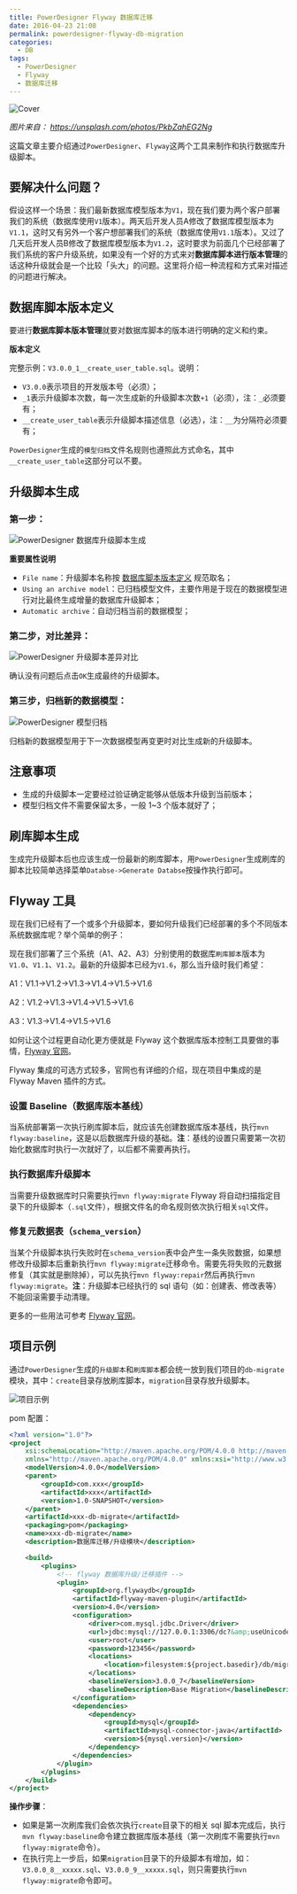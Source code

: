 ```yaml
---
title: PowerDesigner Flyway 数据库迁移
date: 2016-04-23 21:08
permalink: powerdesigner-flyway-db-migration
categories:
  - DB
tags:
  - PowerDesigner
  - Flyway
  - 数据库迁移
---
```


![Cover][]

_图片来自： https://unsplash.com/photos/PkbZahEG2Ng_

这篇文章主要介绍通过`PowerDesigner`、`Flyway`这两个工具来制作和执行数据库升级脚本。

<!-- more -->

## 要解决什么问题？
假设这样一个场景：我们最新数据库模型版本为`V1`，现在我们要为两个客户部署我们的系统（数据库使用`V1`版本）。两天后开发人员A修改了数据库模型版本为`V1.1`，这时又有另外一个客户想部署我们的系统（数据库使用`V1.1`版本）。又过了几天后开发人员B修改了数据库模型版本为`V1.2`，这时要求为前面几个已经部署了我们系统的客户升级系统，如果没有一个好的方式来对**数据库脚本进行版本管理**的话这种升级就会是一个比较「头大」的问题。这里将介绍一种流程和方式来对描述的问题进行解决。

## 数据库脚本版本定义
要进行**数据库脚本版本管理**就要对数据库脚本的版本进行明确的定义和约束。

**版本定义**

完整示例：`V3.0.0_1__create_user_table.sql`。说明：

* `V3.0.0`表示项目的开发版本号（必须）；
* `_1`表示升级脚本次数，每一次生成新的升级脚本次数`+1`（必须），注：`_`必须要有；
* `__create_user_table`表示升级脚本描述信息（必选），注：`__`为分隔符必须要有；

`PowerDesigner`生成的`模型归档`文件名规则也遵照此方式命名，其中`__create_user_table`这部分可以不要。

## 升级脚本生成
### 第一步：
![PowerDesigner 数据库升级脚本生成][]

**重要属性说明**

* `File name`：升级脚本名称按 [数据库脚本版本定义](#数据库脚本版本定义) 规范取名；
* `Using an archive model`：已归档模型文件，主要作用是于现在的数据模型进行对比最终生成增量的数据库升级脚本；
* `Automatic archive`：自动归档当前的数据模型；

### 第二步，对比差异：
![PowerDesigner 升级脚本差异对比][]

确认没有问题后点击`OK`生成最终的升级脚本。

### 第三步，归档新的数据模型：
![PowerDesigner 模型归档][]

归档新的数据模型用于下一次数据模型再变更时对比生成新的升级脚本。

## 注意事项
* 生成的升级脚本一定要经过验证确定能够从低版本升级到当前版本；
* 模型归档文件不需要保留太多，一般 1~3 个版本就好了；

## 刷库脚本生成
生成完升级脚本后也应该生成一份最新的刷库脚本，用`PowerDesigner`生成刷库的脚本比较简单选择菜单`Databse->Generate Databse`按操作执行即可。

## Flyway 工具
现在我们已经有了一个或多个升级脚本，要如何升级我们已经部署的多个不同版本系统数据库呢？举个简单的例子：

现在我们部署了三个系统（A1、A2、A3）分别使用的数据库`刷库脚本`版本为`V1.0`、`V1.1`、`V1.2`。最新的升级脚本已经为`V1.6`，那么当升级时我们希望：

A1：V1.1->V1.2->V1.3->V1.4->V1.5->V1.6

A2：V1.2->V1.3->V1.4->V1.5->V1.6

A3：V1.3->V1.4->V1.5->V1.6

如何让这个过程更自动化更方便就是 Flyway 这个数据库版本控制工具要做的事情，[Flyway 官网]。

Flyway 集成的可选方式较多，官网也有详细的介绍，现在项目中集成的是 Flyway Maven 插件的方式。

### 设置 Baseline（数据库版本基线）
当系统部署第一次执行刷库脚本后，就应该先创建数据库版本基线，执行`mvn flyway:baseline`，这是以后数据库升级的基础。**注**：基线的设置只需要第一次初始化数据库时执行一次就好了，以后都不需要再执行。

### 执行数据库升级脚本
当需要升级数据库时只需要执行`mvn flyway:migrate` Flyway 将自动扫描指定目录下的升级脚本（`.sql`文件），根据文件名的命名规则依次执行相关`sql`文件。

### 修复元数据表（`schema_version`）
当某个升级脚本执行失败时在`schema_version`表中会产生一条失败数据，如果想修改升级脚本后重新执行`mvn flyway:migrate`迁移命令。需要先将失败的元数据修复（其实就是删除掉），可以先执行`mvn flyway:repair`然后再执行`mvn flyway:migrate`。**注**：升级脚本已经执行的 sql 语句（如：创建表、修改表等）不能回滚需要手动清理。

更多的一些用法可参考 [Flyway 官网]。

## 项目示例
通过`PowerDesigner`生成的`升级脚本`和`刷库脚本`都会统一放到我们项目的`db-migrate`模块，其中：`create`目录存放刷库脚本，`migration`目录存放升级脚本。

![项目示例][]

pom 配置：

```xml
<?xml version="1.0"?>
<project
    xsi:schemaLocation="http://maven.apache.org/POM/4.0.0 http://maven.apache.org/xsd/maven-4.0.0.xsd"
    xmlns="http://maven.apache.org/POM/4.0.0" xmlns:xsi="http://www.w3.org/2001/XMLSchema-instance">
    <modelVersion>4.0.0</modelVersion>
    <parent>
        <groupId>com.xxx</groupId>
        <artifactId>xxx</artifactId>
        <version>1.0-SNAPSHOT</version>
    </parent>
    <artifactId>xxx-db-migrate</artifactId>
    <packaging>pom</packaging>
    <name>xxx-db-migrate</name>
    <description>数据库迁移/升级模块</description>

    <build>
        <plugins>
            <!-- flyway 数据库升级/迁移插件 -->
            <plugin>
                <groupId>org.flywaydb</groupId>
                <artifactId>flyway-maven-plugin</artifactId>
                <version>4.0</version>
                <configuration>
                    <driver>com.mysql.jdbc.Driver</driver>
                    <url>jdbc:mysql://127.0.0.1:3306/dc?&amp;useUnicode=true&amp;characterEncoding=utf-8&amp;autoReconnect=true</url>
                    <user>root</user>
                    <password>123456</password>
                    <locations>
                        <location>filesystem:${project.basedir}/db/migration</location>
                    </locations>
                    <baselineVersion>3.0.0_7</baselineVersion>
                    <baselineDescription>Base Migration</baselineDescription>
                </configuration>
                <dependencies>
                    <dependency>
                        <groupId>mysql</groupId>
                        <artifactId>mysql-connector-java</artifactId>
                        <version>${mysql.version}</version>
                    </dependency>
                </dependencies>
            </plugin>
        </plugins>
    </build>
</project>
```

**操作步骤**：

- 如果是第一次刷库我们会依次执行`create`目录下的相关 sql 脚本完成后，执行`mvn flyway:baseline`命令建立数据库版本基线（第一次刷库不需要执行`mvn flyway:migrate`命令）。
- 在执行完上一步后，如果`migration`目录下的升级脚本有增加，如：`V3.0.0_8__xxxxx.sql`、`V3.0.0_9__xxxxx.sql`，则只需要执行`mvn flyway:migrate`命令即可。


[Cover]: /uploads/powerdesigner-flyway-db-migration/cover.jpg
[PowerDesigner 数据库升级脚本生成]: /uploads/powerdesigner-flyway-db-migration/db-migrate-script-gen.png
[PowerDesigner 升级脚本差异对比]: /uploads/powerdesigner-flyway-db-migration/db-model-diff.png
[PowerDesigner 模型归档]: /uploads/powerdesigner-flyway-db-migration/db-model-archive.png
[Flyway 官网]: https://flywaydb.org
[项目示例]: /uploads/powerdesigner-flyway-db-migration/project-demo.png
